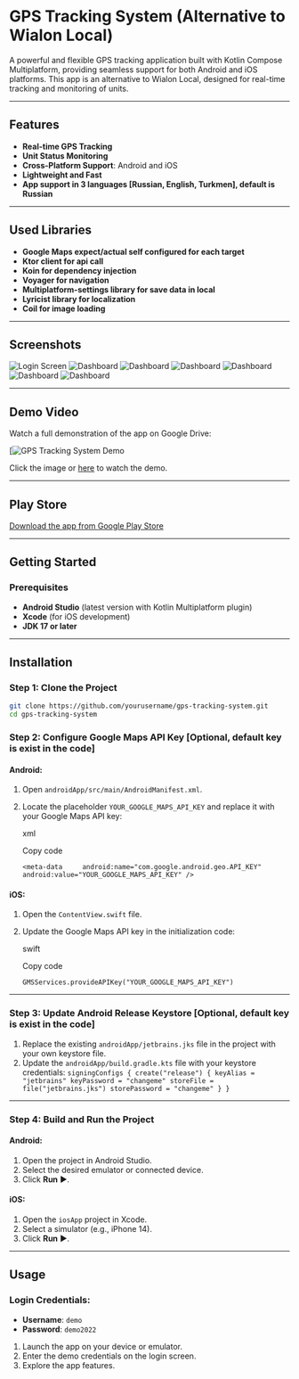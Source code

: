 # GPS Tracking System (Alternative to Wialon Local)

A powerful and flexible GPS tracking application built with Kotlin Compose Multiplatform, providing seamless support for both Android and iOS platforms. This app is an alternative to Wialon Local, designed for real-time tracking and monitoring of units.

---

## Features
- **Real-time GPS Tracking**
- **Unit Status Monitoring**
- **Cross-Platform Support**: Android and iOS
- **Lightweight and Fast**
- **App support in 3 languages [Russian, English, Turkmen], default is Russian**

---

## Used Libraries
- **Google Maps expect/actual self configured for each target**
- **Ktor client for api call**
- **Koin for dependency injection**
- **Voyager for navigation**
- **Multiplatform-settings library for save data in local**
- **Lyricist library for localization**
- **Coil for image loading**

---

## Screenshots
![Login Screen](https://play-lh.googleusercontent.com/cDM5XF2H4NkQX4SdzCs3WInyCHrmFaYXnLSpp6UZFV3H-6Y2UHLE2p_yDsavDDrOQto=w526-h296)
![Dashboard](https://play-lh.googleusercontent.com/fw35PgADrzkR3qa9n3-X4-C-mKcH7s9FEkC-TtWZJnHcnogl7zfj7-166l1Km8HrQso=w526-h296)
![Dashboard](https://play-lh.googleusercontent.com/06Bfm-xZODDspqoBJ3bn7Ret2Id-PtZn0S3U92CPvKtfh2Y1aw909hhjxlMo6KVynrU=w526-h296)
![Dashboard](https://play-lh.googleusercontent.com/sPWH1BCIgR--WhU1NXS2zYVAzicO9mUqNXVRj-YjTcCSUUUYBTOhYUVW1y6o4xLcBuga=w526-h296)
![Dashboard](https://play-lh.googleusercontent.com/4kN5lAYz6swqbzeQ0Zg_zIyeUJ44IAxWO4A-NLZa2D3j_7H0psU5VW2pk0DvDmVusg=w526-h296)
![Dashboard](https://play-lh.googleusercontent.com/auQd-bbtv2e5WkhYYAmaSL34ff-3RBMVPMRtIDQcUnsuAGI6Lb02XnBy8JPxrCFB47c=w526-h296)
![Dashboard](https://play-lh.googleusercontent.com/KBaa4rhS1D10uhUcDDhOUhV49VgFoksekPMt2Ll33_k36Hh9CcwxHgvzvUuTnhabYQ4=w526-h296)

---

## Demo Video
Watch a full demonstration of the app on Google Drive:

[![GPS Tracking System Demo](https://play-lh.googleusercontent.com/j5Gtpkih2WI7-8GvEXTOkleLaSWzShvjcgzXZJM_1shIV8EgLoJox4AOD8bIVsHO6KgW=w240-h480)

Click the image or [here](https://drive.google.com/file/d/1m2QY3V9-CdBa9eMDgXSvInk-jFHGPlhz/view?usp=sharing) to watch the demo.

---


## Play Store
[Download the app from Google Play Store](https://play.google.com/store/apps/details?id=com.gs.wialonlocal.android&hl=en)

---

## Getting Started

### Prerequisites
- **Android Studio** (latest version with Kotlin Multiplatform plugin)
- **Xcode** (for iOS development)
- **JDK 17 or later**

---

## Installation

### Step 1: Clone the Project
```bash
git clone https://github.com/yourusername/gps-tracking-system.git
cd gps-tracking-system
```


### Step 2: Configure Google Maps API Key [Optional, default key is exist in the code]

#### Android:

1. Open `androidApp/src/main/AndroidManifest.xml`.
2. Locate the placeholder `YOUR_GOOGLE_MAPS_API_KEY` and replace it with your Google Maps API key:

   xml

   Copy code

   `<meta-data     android:name="com.google.android.geo.API_KEY"     android:value="YOUR_GOOGLE_MAPS_API_KEY" />`


#### iOS:

1. Open the `ContentView.swift` file.
2. Update the Google Maps API key in the initialization code:

   swift

   Copy code

   `GMSServices.provideAPIKey("YOUR_GOOGLE_MAPS_API_KEY")`


---

### Step 3: Update Android Release Keystore [Optional, default key is exist in the code]

1. Replace the existing `androidApp/jetbrains.jks` file in the project with your own keystore file.
2. Update the `androidApp/build.gradle.kts` file with your keystore credentials:
   `signingConfigs {
     create("release") {
       keyAlias = "jetbrains"
       keyPassword = "changeme"
       storeFile = file("jetbrains.jks")
       storePassword = "changeme"
     }
   }`
---

### Step 4: Build and Run the Project

#### Android:

1. Open the project in Android Studio.
2. Select the desired emulator or connected device.
3. Click **Run** ▶️.

#### iOS:

1. Open the `iosApp` project in Xcode.
2. Select a simulator (e.g., iPhone 14).
3. Click **Run** ▶️.

---

## Usage

### Login Credentials:

- **Username**: `demo`
- **Password**: `demo2022`

1. Launch the app on your device or emulator.
2. Enter the demo credentials on the login screen.
3. Explore the app features.
